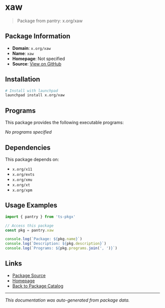 # xaw

> Package from pantry: x.org/xaw

## Package Information

- **Domain**: `x.org/xaw`
- **Name**: `xaw`
- **Homepage**: Not specified
- **Source**: [View on GitHub](https://github.com/pkgxdev/pantry/tree/main/projects/x.org/xaw/package.yml)

## Installation

```bash
# Install with launchpad
launchpad install x.org/xaw
```

## Programs

This package provides the following executable programs:

*No programs specified*

## Dependencies

This package depends on:

- `x.org/x11`
- `x.org/exts`
- `x.org/xmu`
- `x.org/xt`
- `x.org/xpm`

## Usage Examples

```typescript
import { pantry } from 'ts-pkgx'

// Access this package
const pkg = pantry.xaw

console.log(`Package: ${pkg.name}`)
console.log(`Description: ${pkg.description}`)
console.log(`Programs: ${pkg.programs.join(', ')}`)
```

## Links

- [Package Source](https://github.com/pkgxdev/pantry/tree/main/projects/x.org/xaw/package.yml)
- [Homepage](#)
- [Back to Package Catalog](../../../package-catalog.md)

---

*This documentation was auto-generated from package data.*
